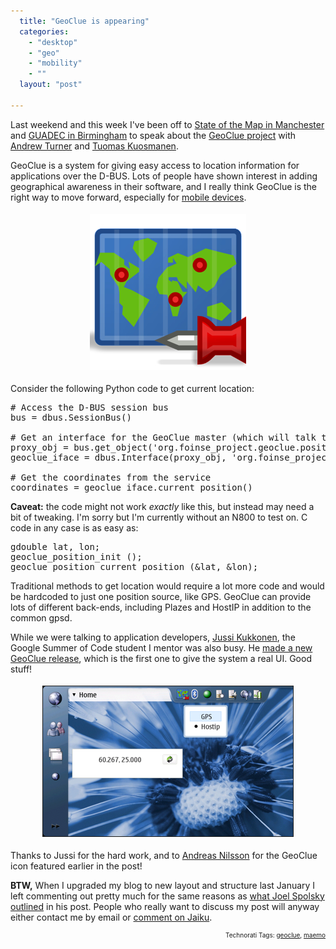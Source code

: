 ```yaml
---
  title: "GeoClue is appearing"
  categories: 
    - "desktop"
    - "geo"
    - "mobility"
    - ""
  layout: "post"

---
```

Last weekend and this week I've been off to <a href="http://bergie.iki.fi/blog/notes_from_the_state_of_the_map_conference.html">State of the Map in Manchester</a> and <a href="http://guadec.org/node/581">GUADEC in Birmingham</a> to speak about the <a href="http://www.freedesktop.org/wiki/Software/GeoClue/">GeoClue project</a> with <a href="http://highearthorbit.com/">Andrew Turner</a> and <a href="http://www.tigert.org/">Tuomas Kuosmanen</a>.

GeoClue is a system for giving easy access to location information for applications over the D-BUS. Lots of people have shown interest in adding geographical awareness in their software, and I really think GeoClue is the right way to move forward, especially for <a href="http://www.gnome.org/mobile/">mobile devices</a>.
<p style="text-align:center;"><img src="/files/geoclue-large.jpg" height="250" width="250" border="0" hspace="4" vspace="4" alt="Geoclue-Large" /></p>
Consider the following Python code to get current location:

<pre># Access the D-BUS session bus
bus = dbus.SessionBus()

# Get an interface for the GeoClue master (which will talk to appropriate backend)
proxy_obj = bus.get_object('org.foinse_project.geoclue.position.master', '/org/foinse_project/geoclue/position/master')
geoclue_iface = dbus.Interface(proxy_obj, 'org.foinse_project.geoclue.position')

# Get the coordinates from the service
coordinates = geoclue_iface.current_position()
</pre><strong>Caveat:</strong> the code might not work <em>exactly</em> like this, but instead may need a bit of tweaking. I'm sorry but I'm currently without an N800 to test on. C code in any case is as easy as:

<pre>gdouble lat, lon;
geoclue_position_init ();
geoclue_position_current_position (&#38;lat, &#38;lon);
</pre>Traditional methods to get location would require a lot more code and would be hardcoded to just one position source, like GPS. GeoClue can provide lots of different back-ends, including Plazes and HostIP in addition to the common gpsd.

While we were talking to application developers, <a href="http://vilunki.wordpress.com/">Jussi Kukkonen</a>, the Google Summer of Code student I mentor was also busy. He <a href="http://vilunki.wordpress.com/2007/07/19/geoclue-release/">made a new GeoClue release</a>, which is the first one to give the system a real UI. Good stuff!
<p style="text-align:center;"><img src="/files/geoclue-selecting-backend2.jpg" height="240" width="400" border="1" hspace="4" vspace="4" alt="Geoclue-Selecting-Backend2" /></p>Thanks to Jussi for the hard work, and to <a href="http://www.andreasn.se/">Andreas Nilsson</a> for the GeoClue icon featured earlier in the post!

<strong>BTW,</strong> When I upgraded my blog to new layout and structure last January I left commenting out pretty much for the same reasons as <a href="http://www.joelonsoftware.com/items/2007/07/20.html">what Joel Spolsky outlined</a> in his post. People who really want to discuss my post will anyway either contact me by email or <a href="http://bergie.jaiku.com/">comment on Jaiku</a>.
<!-- technorati tags start --><p style="text-align:right;font-size:10px;">Technorati Tags: <a href="http://www.technorati.com/tag/geoclue" rel="tag">geoclue</a>, <a href="http://www.technorati.com/tag/maemo" rel="tag">maemo</a></p><!-- technorati tags end -->